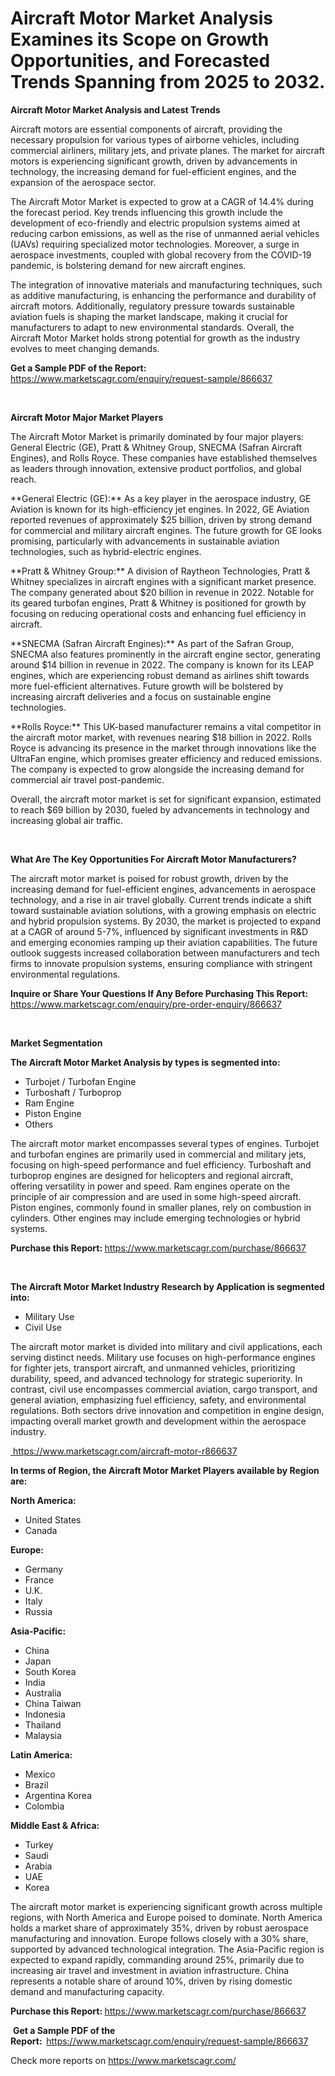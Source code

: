 <p><h1>Aircraft Motor Market Analysis Examines its Scope on Growth Opportunities, and Forecasted Trends Spanning from 2025 to 2032.</h1></p><p><strong>Aircraft Motor Market Analysis and Latest Trends</strong></p>
<p><p>Aircraft motors are essential components of aircraft, providing the necessary propulsion for various types of airborne vehicles, including commercial airliners, military jets, and private planes. The market for aircraft motors is experiencing significant growth, driven by advancements in technology, the increasing demand for fuel-efficient engines, and the expansion of the aerospace sector.</p><p>The Aircraft Motor Market is expected to grow at a CAGR of 14.4% during the forecast period. Key trends influencing this growth include the development of eco-friendly and electric propulsion systems aimed at reducing carbon emissions, as well as the rise of unmanned aerial vehicles (UAVs) requiring specialized motor technologies. Moreover, a surge in aerospace investments, coupled with global recovery from the COVID-19 pandemic, is bolstering demand for new aircraft engines.</p><p>The integration of innovative materials and manufacturing techniques, such as additive manufacturing, is enhancing the performance and durability of aircraft motors. Additionally, regulatory pressure towards sustainable aviation fuels is shaping the market landscape, making it crucial for manufacturers to adapt to new environmental standards. Overall, the Aircraft Motor Market holds strong potential for growth as the industry evolves to meet changing demands.</p></p>
<p><strong>Get a Sample PDF of the Report:&nbsp;</strong> <a href="https://www.marketscagr.com/enquiry/request-sample/866637?utm_campaign=3188&utm_medium=2&utm_source=Github&utm_content=ia&utm_term=10042025&utm_id=aircraft-motor">https://www.marketscagr.com/enquiry/request-sample/866637</a></p>
<p>&nbsp;</p>
<p><strong>Aircraft Motor Major Market Players</strong></p>
<p><p>The Aircraft Motor Market is primarily dominated by four major players: General Electric (GE), Pratt & Whitney Group, SNECMA (Safran Aircraft Engines), and Rolls Royce. These companies have established themselves as leaders through innovation, extensive product portfolios, and global reach.</p><p>**General Electric (GE):** As a key player in the aerospace industry, GE Aviation is known for its high-efficiency jet engines. In 2022, GE Aviation reported revenues of approximately $25 billion, driven by strong demand for commercial and military aircraft engines. The future growth for GE looks promising, particularly with advancements in sustainable aviation technologies, such as hybrid-electric engines.</p><p>**Pratt & Whitney Group:** A division of Raytheon Technologies, Pratt & Whitney specializes in aircraft engines with a significant market presence. The company generated about $20 billion in revenue in 2022. Notable for its geared turbofan engines, Pratt & Whitney is positioned for growth by focusing on reducing operational costs and enhancing fuel efficiency in aircraft.</p><p>**SNECMA (Safran Aircraft Engines):** As part of the Safran Group, SNECMA also features prominently in the aircraft engine sector, generating around $14 billion in revenue in 2022. The company is known for its LEAP engines, which are experiencing robust demand as airlines shift towards more fuel-efficient alternatives. Future growth will be bolstered by increasing aircraft deliveries and a focus on sustainable engine technologies.</p><p>**Rolls Royce:** This UK-based manufacturer remains a vital competitor in the aircraft motor market, with revenues nearing $18 billion in 2022. Rolls Royce is advancing its presence in the market through innovations like the UltraFan engine, which promises greater efficiency and reduced emissions. The company is expected to grow alongside the increasing demand for commercial air travel post-pandemic.</p><p>Overall, the aircraft motor market is set for significant expansion, estimated to reach $69 billion by 2030, fueled by advancements in technology and increasing global air traffic.</p></p>
<p>&nbsp;</p>
<p><strong>What Are The Key Opportunities For Aircraft Motor Manufacturers?</strong></p>
<p><p>The aircraft motor market is poised for robust growth, driven by the increasing demand for fuel-efficient engines, advancements in aerospace technology, and a rise in air travel globally. Current trends indicate a shift toward sustainable aviation solutions, with a growing emphasis on electric and hybrid propulsion systems. By 2030, the market is projected to expand at a CAGR of around 5-7%, influenced by significant investments in R&D and emerging economies ramping up their aviation capabilities. The future outlook suggests increased collaboration between manufacturers and tech firms to innovate propulsion systems, ensuring compliance with stringent environmental regulations.</p></p>
<p><strong>Inquire or Share Your Questions If Any Before Purchasing This Report:</strong> <a href="https://www.marketscagr.com/enquiry/pre-order-enquiry/866637?utm_campaign=3188&utm_medium=2&utm_source=Github&utm_content=ia&utm_term=10042025&utm_id=aircraft-motor">https://www.marketscagr.com/enquiry/pre-order-enquiry/866637</a></p>
<p>&nbsp;</p>
<p><strong>Market Segmentation</strong></p>
<p><strong>The Aircraft Motor Market Analysis by types is segmented into:</strong></p>
<p><ul><li>Turbojet / Turbofan Engine</li><li>Turboshaft / Turboprop</li><li>Ram Engine</li><li>Piston Engine</li><li>Others</li></ul></p>
<p><p>The aircraft motor market encompasses several types of engines. Turbojet and turbofan engines are primarily used in commercial and military jets, focusing on high-speed performance and fuel efficiency. Turboshaft and turboprop engines are designed for helicopters and regional aircraft, offering versatility in power and speed. Ram engines operate on the principle of air compression and are used in some high-speed aircraft. Piston engines, commonly found in smaller planes, rely on combustion in cylinders. Other engines may include emerging technologies or hybrid systems.</p></p>
<p><strong>Purchase this Report:&nbsp;</strong><a href="https://www.marketscagr.com/purchase/866637?utm_campaign=3188&utm_medium=2&utm_source=Github&utm_content=ia&utm_term=10042025&utm_id=aircraft-motor">https://www.marketscagr.com/purchase/866637</a></p>
<p>&nbsp;</p>
<p><strong>The Aircraft Motor Market Industry Research by Application is segmented into:</strong></p>
<p><ul><li>Military Use</li><li>Civil Use</li></ul></p>
<p><p>The aircraft motor market is divided into military and civil applications, each serving distinct needs. Military use focuses on high-performance engines for fighter jets, transport aircraft, and unmanned vehicles, prioritizing durability, speed, and advanced technology for strategic superiority. In contrast, civil use encompasses commercial aviation, cargo transport, and general aviation, emphasizing fuel efficiency, safety, and environmental regulations. Both sectors drive innovation and competition in engine design, impacting overall market growth and development within the aerospace industry.</p></p>
<p><a href="https://www.marketscagr.com/aircraft-motor-r866637?utm_campaign=3188&utm_medium=2&utm_source=Github&utm_content=ia&utm_term=10042025&utm_id=aircraft-motor">&nbsp;https://www.marketscagr.com/aircraft-motor-r866637</a></p>
<p><strong>In terms of Region, the Aircraft Motor Market Players available by Region are:</strong></p>
<p>
    <p> <strong> North America: </strong>
        <ul>
            <li>United States</li>
            <li>Canada</li>
        </ul>
        </p> 
    <p> <strong> Europe: </strong>
        <ul>
            <li>Germany</li>
            <li>France</li>
            <li>U.K.</li>
            <li>Italy</li>
            <li>Russia</li>
        </ul>
        </p> 
    <p> <strong> Asia-Pacific: </strong>
        <ul>
            <li>China</li>
            <li>Japan</li>
            <li>South Korea</li>
            <li>India</li>
            <li>Australia</li>
            <li>China Taiwan</li>
            <li>Indonesia</li>
            <li>Thailand</li>
            <li>Malaysia</li>
        </ul>
        </p> 
    <p> <strong> Latin America: </strong>
        <ul>
            <li>Mexico</li>
            <li>Brazil</li>
            <li>Argentina Korea</li>
            <li>Colombia</li>
        </ul>
        </p> 
    <p> <strong> Middle East & Africa: </strong>
        <ul>
            <li>Turkey</li>
            <li>Saudi</li>
            <li>Arabia</li>
            <li>UAE</li>
            <li>Korea</li>
        </ul>
    </p>
    </p>
<p><p>The aircraft motor market is experiencing significant growth across multiple regions, with North America and Europe poised to dominate. North America holds a market share of approximately 35%, driven by robust aerospace manufacturing and innovation. Europe follows closely with a 30% share, supported by advanced technological integration. The Asia-Pacific region is expected to expand rapidly, commanding around 25%, primarily due to increasing air travel and investment in aviation infrastructure. China represents a notable share of around 10%, driven by rising domestic demand and manufacturing capacity.</p></p>
<p><strong>Purchase this Report: </strong><a href="https://www.marketscagr.com/purchase/866637?utm_campaign=3188&utm_medium=2&utm_source=Github&utm_content=ia&utm_term=10042025&utm_id=aircraft-motor">https://www.marketscagr.com/purchase/866637</a></p>
<p>&nbsp;<strong>Get a Sample PDF of the Report:&nbsp;&nbsp;</strong><a href="https://www.marketscagr.com/enquiry/request-sample/866637?utm_campaign=3188&utm_medium=2&utm_source=Github&utm_content=ia&utm_term=10042025&utm_id=aircraft-motor">https://www.marketscagr.com/enquiry/request-sample/866637</a></p>
<p><strong></strong></p>
<p>Check more reports on <a href="https://www.marketscagr.com/?utm_campaign=3188&utm_medium=2&utm_source=Github&utm_content=ia&utm_term=10042025&utm_id=aircraft-motor">https://www.marketscagr.com/</a></p>